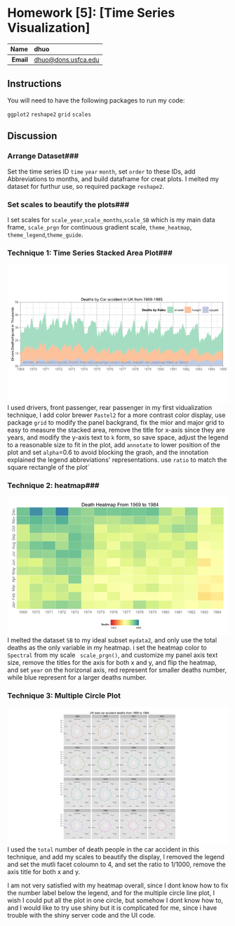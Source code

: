 Homework [5]: [Time Series Visualization]
==============================

| **Name**  | dhuo |
|----------:|:-------------|
| **Email** | dhuo@dons.usfca.edu |

## Instructions ##

You will need to have the following packages to run my code:

`ggplot2`
`reshape2`
`grid`
`scales`

## Discussion ##

### Arrange Dataset###
 Set the time series ID `time` `year` `month`, set `order` to these IDs, add Abbreviations to months, and build dataframe for creat plots. I melted my dataset for furthur use, so required package `reshape2`.

 ### Set scales to beautify the plots###
I set scales for `scale_year`,`scale_months`,`scale_SB` which is my main data frame, `scale_prgn` for continuous gradient scale, `theme_heatmap`, `theme_legend`,`theme_guide`.

### Technique 1: Time Series Stacked Area Plot###
![stacked_plot](stacked_plot.png)
I used drivers, front passenger, rear passenger in my first vidualization technique, I add color brewer `Pastel2` for a more contrast color display, use package `grid` to modify the panel backgrand, fix the mior and major grid to easy to measure the stacked area, remove the title for x-axis since they are years, and modify the y-axis text to `k` form, so save space, adjust the legend to a reasonable size to fit in the plot,  add `annotate` to lower position of the plot and set `alpha`=0.6 to avoid blocking the graoh, and the innotation explained the legend abbreviations' representations. use `ratio` to match the square rectangle of the plot` 


### Technique 2: heatmap###
![heatmap](heatmap.png)
I melted the dataset `SB` to my ideal subset `mydata2`, and only use the total deaths as the only variable in my heatmap. i set the heatmap color to `Spectral` from my scale ` scale_prgn()`, and customize my panel axis text size, remove the titles for the axis for both x and y, and flip the heatmap, and set `year` on the horizonal axis, red represent for smaller deaths number, while blue represent for a larger deaths number.

### Technique 3: Multiple Circle Plot ###
![multiple](multiple.png)
I used the `total` number of death people in the car accident in this technique, and  add my scales to beautify the display, I removed the legend and set the mutli facet coloumn to 4, and set the ratio to 1/1000, remove the axis title for both x and y.


I am not very satisfied with my heatmap overall, since I dont know how to fix the number label below the legend, and for the multiple circle line plot, I wish I could put all the plot in one circle, but somehow I dont know how to, and I would like to try use shiny but it is complicated for me, since i have trouble with the shiny server code and the UI code.





